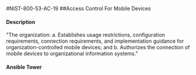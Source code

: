 #NIST-800-53-AC-19
##Access Control For Mobile Devices
#### Description
"The organization:
  a.  Establishes usage restrictions, configuration requirements, connection requirements, and implementation guidance for organization-controlled mobile devices; and
  b.  Authorizes the connection of mobile devices to organizational information systems."
#### Ansible Tower


